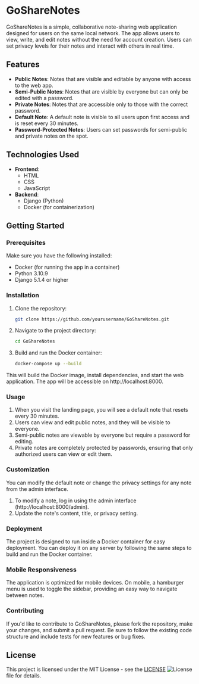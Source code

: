 # GoShareNotes

GoShareNotes is a simple, collaborative note-sharing web application designed for users on the same local network. The app allows users to view, write, and edit notes without the need for account creation. Users can set privacy levels for their notes and interact with others in real time.

## Features

- **Public Notes**: Notes that are visible and editable by anyone with access to the web app.
- **Semi-Public Notes**: Notes that are visible by everyone but can only be edited with a password.
- **Private Notes**: Notes that are accessible only to those with the correct password.
- **Default Note**: A default note is visible to all users upon first access and is reset every 30 minutes.
- **Password-Protected Notes**: Users can set passwords for semi-public and private notes on the spot.

## Technologies Used

- **Frontend**: 
  - HTML
  - CSS
  - JavaScript
- **Backend**:
  - Django (Python)
  - Docker (for containerization)

## Getting Started

### Prerequisites

Make sure you have the following installed:

- Docker (for running the app in a container)
- Python 3.10.9
- Django 5.1.4 or higher

### Installation

1. Clone the repository:

   ```bash
   git clone https://github.com/yourusername/GoShareNotes.git
2. Navigate to the project directory:
   ```bash
   cd GoShareNotes
3. Build and run the Docker container:
   ```bash
   docker-compose up --build
This will build the Docker image, install dependencies, and start the web application. The app will be accessible on http://localhost:8000.

### Usage
1. When you visit the landing page, you will see a default note that resets every 30 minutes.
2. Users can view and edit public notes, and they will be visible to everyone.
3. Semi-public notes are viewable by everyone but require a password for editing.
4. Private notes are completely protected by passwords, ensuring that only authorized users can view or edit them.

### Customization
You can modify the default note or change the privacy settings for any note from the admin interface.

1. To modify a note, log in using the admin interface (http://localhost:8000/admin).
2. Update the note's content, title, or privacy setting.

### Deployment
The project is designed to run inside a Docker container for easy deployment. You can deploy it on any server by following the same steps to build and run the Docker container.

### Mobile Responsiveness
The application is optimized for mobile devices. On mobile, a hamburger menu is used to toggle the sidebar, providing an easy way to navigate between notes.

### Contributing
If you'd like to contribute to GoShareNotes, please fork the repository, make your changes, and submit a pull request. Be sure to follow the existing code structure and include tests for new features or bug fixes.

## License

This project is licensed under the MIT License - see the [LICENSE](LICENSE) ![License](https://img.shields.io/badge/license-MIT-blue.svg) file for details.
